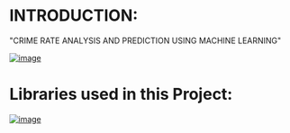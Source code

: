 # INTRODUCTION:
"CRIME RATE ANALYSIS AND PREDICTION USING MACHINE LEARNING"

[
![image](https://github.com/Maheshreddy1356/Crime-Rate-Analysis-AndPrediction-Using-Machine-Learning/assets/123810091/4f9657c4-b6d0-4e39-ae89-1bb45f02d5ef)
](url)

# Libraries used in this Project:
[
![image](https://github.com/Maheshreddy1356/Crime-Rate-Analysis-AndPrediction-Using-Machine-Learning/assets/123810091/de67e706-f056-446d-88cf-becb2fd40738)
](url)
